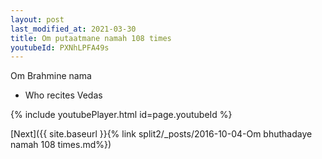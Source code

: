 ```yaml
---
layout: post
last_modified_at: 2021-03-30
title: Om putaatmane namah 108 times
youtubeId: PXNhLPFA49s
---
```

 
 
Om Brahmine nama 
 
 -  Who recites Vedas 
 
  
 
  
 
 
 
 
 
 


{% include youtubePlayer.html id=page.youtubeId %}
 
[Next]({{ site.baseurl }}{% link  split2/_posts/2016-10-04-Om bhuthadaye namah 108 times.md%})
 
